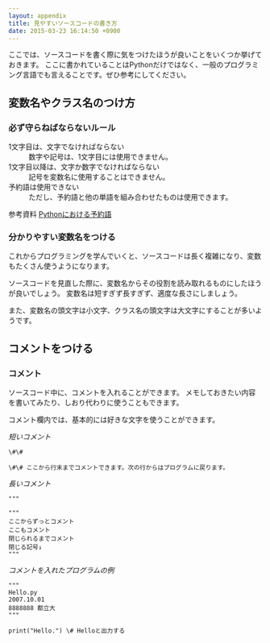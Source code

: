 ```yaml
---
layout: appendix
title: 見やすいソースコードの書き方
date: 2015-03-23 16:14:50 +0900
---
```


ここでは、ソースコードを書く際に気をつけたほうが良いことをいくつか挙げておきます。
ここに書かれていることはPythonだけではなく、一般のプログラミング言語でも言えることです。ぜひ参考にしてください。


変数名やクラス名のつけ方
------------------------

### 必ず守らねばならないルール

<dl>
<dt>1文字目は、文字でなければならない</t>
<dd>数字や記号は、1文字目には使用できません。</dd>
<dt>1文字目以降は、文字か数字でなければならない</dt>
<dd>記号を変数名に使用することはできません。</dd>
<dt>予約語は使用できない</dt>
<dd>ただし、予約語と他の単語を組み合わせたものは使用できます。</dd>

<span class="label label-info">参考資料</span> [Pythonにおける予約語](./keyword.html)

### 分かりやすい変数名をつける

これからプログラミングを学んでいくと、ソースコードは長く複雑になり、変数もたくさん使うようになります。

ソースコードを見直した際に、変数名からその役割を読み取れるものにしたほうが良いでしょう。
変数名は短すぎず長すぎず、適度な長さにしましょう。

また、変数名の頭文字は小文字、クラス名の頭文字は大文字にすることが多いようです。


コメントをつける
----------------

### コメント

ソースコード中に、コメントを入れることができます。
メモしておきたい内容を書いてみたり、しおり代わりに使うこともできます。

コメント欄内では、基本的には好きな文字を使うことができます。

*短いコメント*

    \#\#

    \#\# ここから行末までコメントできます。次の行からはプログラムに戻ります。

*長いコメント*

    """
    
    """
    ここからずっとコメント
    ここもコメント
    閉じられるまでコメント
    閉じる記号↓
    """

*コメントを入れたプログラムの例*

    """
    Hello.py
    2007.10.01
    8888888 都立大
    """    
    
    print("Hello.") \# Helloと出力する
